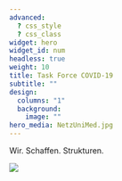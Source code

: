 ```yaml
---
advanced:
  ? css_style
  ? css_class
widget: hero
widget_id: num
headless: true
weight: 10
title: Task Force COVID-19
subtitle: ""
design:
  columns: "1"
  background:
    image: ""
hero_media: NetzUniMed.jpg
---
```


Wir. Schaffen. Strukturen.

![](/home/welcome_files/NetzUniMed.jpg)